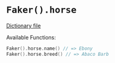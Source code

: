 # `Faker().horse`

[Dictionary file](../src/main/resources/locales/en/horse.yml)

Available Functions:  
```kotlin
Faker().horse.name() // => Ebony
Faker().horse.breed() // => Abaco Barb
```
